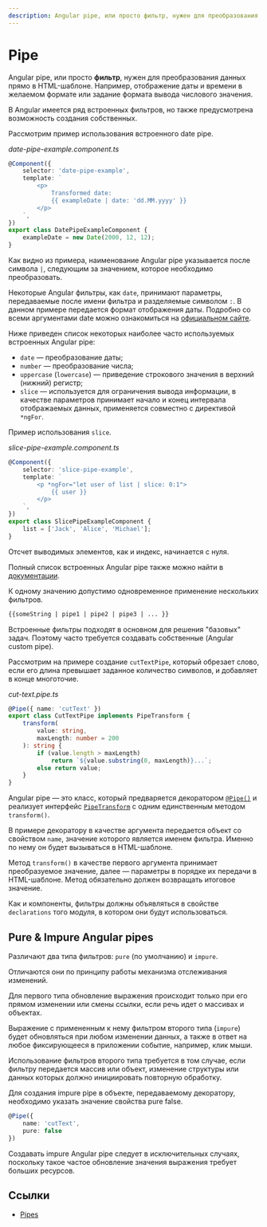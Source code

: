 ```yaml
---
description: Angular pipe, или просто фильтр, нужен для преобразования данных прямо в HTML-шаблоне. Например, отображение даты и времени в желаемом формате или задание формата вывода числового значения
---
```


# Pipe

Angular pipe, или просто **фильтр**, нужен для преобразования данных прямо в HTML-шаблоне. Например, отображение даты и времени в желаемом формате или задание формата вывода числового значения.

В Angular имеется ряд встроенных фильтров, но также предусмотрена возможность создания собственных.

Рассмотрим пример использования встроенного date pipe.

_date-pipe-example.component.ts_

```ts
@Component({
    selector: 'date-pipe-example',
    template: `
        <p>
            Transformed date:
            {{ exampleDate | date: 'dd.MM.yyyy' }}
        </p>
    `,
})
export class DatePipeExampleComponent {
    exampleDate = new Date(2000, 12, 12);
}
```

Как видно из примера, наименование Angular pipe указывается после символа `|`, следующим за значением, которое необходимо преобразовать.

Некоторые Angular фильтры, как `date`, принимают параметры, передаваемые после имени фильтра и разделяемые символом `:`. В данном примере передается формат отображения даты. Подробно со всеми аргументами date можно ознакомиться на [официальном сайте](https://angular.io/api/common/DatePipe).

Ниже приведен список некоторых наиболее часто используемых встроенных Angular pipe:

-   `date` — преобразование даты;
-   `number` — преобразование числа;
-   `uppercase` (`lowercase`) — приведение строкового значения в верхний (нижний) регистр;
-   `slice` — используется для ограничения вывода информации, в качестве параметров принимает начало и конец интервала отображаемых данных, применяется совместно с директивой `*ngFor`.

Пример использования `slice`.

_slice-pipe-example.component.ts_

```ts
@Component({
    selector: 'slice-pipe-example',
    template: `
        <p *ngFor="let user of list | slice: 0:1">
            {{ user }}
        </p>
    `,
})
export class SlicePipeExampleComponent {
    list = ['Jack', 'Alice', 'Michael'];
}
```

Отсчет выводимых элементов, как и индекс, начинается с нуля.

Полный список встроенных Angular pipe также можно найти в [документации](https://angular.io/api/common#pipes).

К одному значению допустимо одновременное применение нескольких фильтров.

```html
{{someString | pipe1 | pipe2 | pipe3 | ... }}
```

Встроенные фильтры подходят в основном для решения "базовых" задач. Поэтому часто требуется создавать собственные (Angular custom pipe).

Рассмотрим на примере создание `cutTextPipe`, который обрезает слово, если его длина превышает заданное количество символов, и добавляет в конце многоточие.

_cut-text.pipe.ts_

```ts
@Pipe({ name: 'cutText' })
export class CutTextPipe implements PipeTransform {
    transform(
        value: string,
        maxLength: number = 200
    ): string {
        if (value.length > maxLength)
            return `${value.substring(0, maxLength)}...`;
        else return value;
    }
}
```

Angular pipe — это класс, который предваряется декоратором [`@Pipe()`](https://angular.io/api/core/Pipe) и реализует интерфейс [`PipeTransform`](https://angular.io/api/core/PipeTransform) с одним единственным методом `transform()`.

В примере декоратору в качестве аргумента передается объект со свойством `name`, значение которого является именем фильтра. Именно по нему он будет вызываться в HTML-шаблоне.

Метод `transform()` в качестве первого аргумента принимает преобразуемое значение, далее — параметры в порядке их передачи в HTML-шаблоне. Метод обязательно должен возвращать итоговое значение.

Как и компоненты, фильтры должны объявляться в свойстве `declarations` того модуля, в котором они будут использоваться.

## Pure & Impure Angular pipes

Различают два типа фильтров: `pure` (по умолчанию) и `impure`.

Отличаются они по принципу работы механизма отслеживания изменений.

Для первого типа обновление выражения происходит только при его прямом изменении или смены ссылки, если речь идет о массивах и объектах.

Выражение с примененным к нему фильтром второго типа (`impure`) будет обновляться при любом изменении данных, а также в ответ на любое фиксирующееся в приложении событие, например, клик мыши.

Использование фильтров второго типа требуется в том случае, если фильтру передается массив или объект, изменение структуры или данных которых должно инициировать повторную обработку.

Для создания impure pipe в объекте, передаваемому декоратору, необходимо указать значение свойства pure false.

```ts
@Pipe({
	name: 'cutText',
	pure: false
})
```

Создавать impure Angular pipe следует в исключительных случаях, поскольку такое частое обновление значения выражения требует больших ресурсов.

## Ссылки

-   [Pipes](https://angular.io/guide/pipes)
